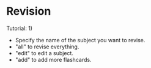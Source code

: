 # Revision
Tutorial:
1) 
* Specify the name of the subject you want to revise.
* "all" to revise everything.
* "edit" to edit a subject.
* "add" to add more flashcards.
